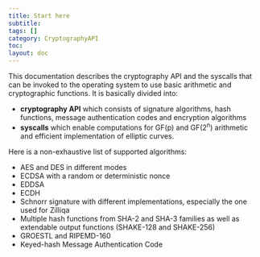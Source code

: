 ```yaml
---
title: Start here
subtitle:
tags: []
category: CryptographyAPI
toc:
layout: doc
---
```


<div class="textblock">
<p>This documentation describes the cryptography API and the syscalls that can be invoked to the operating system to use basic arithmetic and cryptographic functions. It is basically divided into:</p><ul>
<li><b>cryptography API</b> which consists of signature algorithms, hash functions, message authentication codes and encryption algorithms</li>
<li><b>syscalls</b> which enable computations for GF(p) and GF(2<sup align="right">n</sup>) arithmetic and efficient implementation of elliptic curves.</li>
</ul>
<p>Here is a non-exhaustive list of supported algorithms:</p><ul>
<li>AES and DES in different modes</li>
<li>ECDSA with a random or deterministic nonce</li>
<li>EDDSA</li>
<li>ECDH</li>
<li>Schnorr signature with different implementations, especially the one used for Zilliqa</li>
<li>Multiple hash functions from SHA-2 and SHA-3 families as well as extendable output functions (SHAKE-128 and SHAKE-256)</li>
<li>GROESTL and RIPEMD-160</li>
<li>Keyed-hash Message Authentication Code </li>
</ul>
